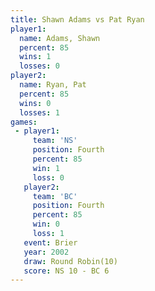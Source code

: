 ```yaml
---
title: Shawn Adams vs Pat Ryan
player1:            
  name: Adams, Shawn
  percent: 85       
  wins: 1           
  losses: 0         
player2:            
  name: Ryan, Pat   
  percent: 85       
  wins: 0           
  losses: 1         
games:
 - player1:          
     team: 'NS'      
     position: Fourth
     percent: 85     
     win: 1          
     loss: 0         
   player2:          
     team: 'BC'      
     position: Fourth
     percent: 85     
     win: 0          
     loss: 1         
   event: Brier         
   year: 2002           
   draw: Round Robin(10)
   score: NS 10 - BC 6  
---
```


